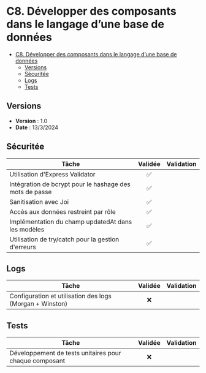 # C8. Développer des composants dans le langage d’une base de données

- [C8. Développer des composants dans le langage d’une base de données](#c8-développer-des-composants-dans-le-langage-dune-base-de-données)
  - [Versions](#versions)
  - [Sécuritée](#sécuritée)
  - [Logs](#logs)
  - [Tests](#tests)

## Versions

- **Version** : 1.0
- **Date** : 13/3/2024

## Sécuritée

| Tâche                                                   | Validée | Validation |
| ------------------------------------------------------- | :-----: | ---------- |
| Utilisation d'Express Validator                         |   ✅    |            |
| Intégration de bcrypt pour le hashage des mots de passe |   ✅    |            |
| Sanitisation avec Joi                                   |   ✅    |            |
| Accès aux données restreint par rôle                    |   ✅    |            |
| Implémentation du champ updatedAt dans les modèles      |   ✅    |            |
| Utilisation de try/catch pour la gestion d'erreurs      |   ✅    |            |

## Logs

| Tâche                                                    | Validée | Validation |
| -------------------------------------------------------- | :-----: | ---------- |
| Configuration et utilisation des logs (Morgan + Winston) |   ❌    |            |

## Tests

| Tâche                                                  | Validée | Validation |
| ------------------------------------------------------ | :-----: | ---------- |
| Développement de tests unitaires pour chaque composant |   ❌    |            |
